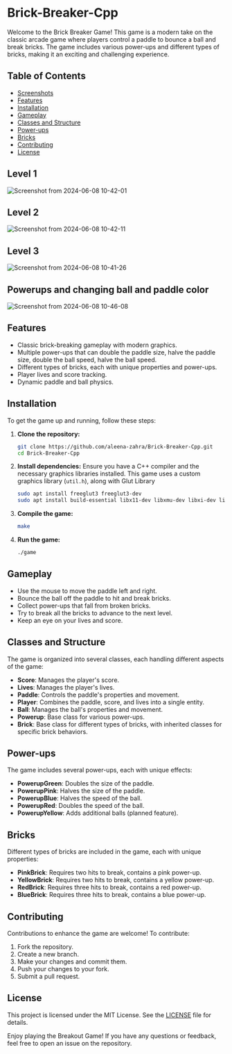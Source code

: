 # Brick-Breaker-Cpp
Welcome to the Brick Breaker Game! This game is a modern take on the classic arcade game where players control a paddle to bounce a ball and break bricks. The game includes various power-ups and different types of bricks, making it an exciting and challenging experience.

## Table of Contents

- [Screenshots](#screenshots)
- [Features](#features)
- [Installation](#installation)
- [Gameplay](#gameplay)
- [Classes and Structure](#classes-and-structure)
- [Power-ups](#power-ups)
- [Bricks](#bricks)
- [Contributing](#contributing)
- [License](#license)

## Level 1
![Screenshot from 2024-06-08 10-42-01](https://github.com/aleena-zahra/Brick-Breaker-Cpp/assets/155615101/593887d7-4b5f-4d7d-b1be-984b7bf84ad7)
## Level 2
![Screenshot from 2024-06-08 10-42-11](https://github.com/aleena-zahra/Brick-Breaker-Cpp/assets/155615101/954156a1-b9ef-46d7-87b8-b5e30498ecac)
## Level 3
![Screenshot from 2024-06-08 10-41-26](https://github.com/aleena-zahra/Brick-Breaker-Cpp/assets/155615101/ec215585-3b95-48bd-960a-6b638eac0d7f)
## Powerups and changing ball and paddle color
![Screenshot from 2024-06-08 10-46-08](https://github.com/aleena-zahra/Brick-Breaker-Cpp/assets/155615101/07c08740-24e9-44be-82d5-d448b0aba43f)


## Features
- Classic brick-breaking gameplay with modern graphics.
- Multiple power-ups that can double the paddle size, halve the paddle size, double the ball speed, halve the ball speed.
- Different types of bricks, each with unique properties and power-ups.
- Player lives and score tracking.
- Dynamic paddle and ball physics.

## Installation
To get the game up and running, follow these steps:

1. **Clone the repository:**
    ```sh
    git clone https://github.com/aleena-zahra/Brick-Breaker-Cpp.git
    cd Brick-Breaker-Cpp
    ```

2. **Install dependencies:**
    Ensure you have a C++ compiler and the necessary graphics libraries installed. This game uses a custom graphics library (`util.h`), along with Glut Library
   ```sh
   sudo apt install freeglut3 freeglut3-dev
   sudo apt install build-essential libx11-dev libxmu-dev libxi-dev libglu1-mesa libglu1-mesa-dev
   ```

4. **Compile the game:**
    ```sh
    make
    ```

5. **Run the game:**
    ```sh
    ./game
    ```

## Gameplay
- Use the mouse to move the paddle left and right.
- Bounce the ball off the paddle to hit and break bricks.
- Collect power-ups that fall from broken bricks.
- Try to break all the bricks to advance to the next level.
- Keep an eye on your lives and score.

## Classes and Structure
The game is organized into several classes, each handling different aspects of the game:

- **Score**: Manages the player's score.
- **Lives**: Manages the player's lives.
- **Paddle**: Controls the paddle's properties and movement.
- **Player**: Combines the paddle, score, and lives into a single entity.
- **Ball**: Manages the ball's properties and movement.
- **Powerup**: Base class for various power-ups.
- **Brick**: Base class for different types of bricks, with inherited classes for specific brick behaviors.

## Power-ups
The game includes several power-ups, each with unique effects:
- **PowerupGreen**: Doubles the size of the paddle.
- **PowerupPink**: Halves the size of the paddle.
- **PowerupBlue**: Halves the speed of the ball.
- **PowerupRed**: Doubles the speed of the ball.
- **PowerupYellow**: Adds additional balls (planned feature).

## Bricks
Different types of bricks are included in the game, each with unique properties:
- **PinkBrick**: Requires two hits to break, contains a pink power-up.
- **YellowBrick**: Requires two hits to break, contains a yellow power-up.
- **RedBrick**: Requires three hits to break, contains a red power-up.
- **BlueBrick**: Requires three hits to break, contains a blue power-up.

## Contributing
Contributions to enhance the game are welcome! To contribute:
1. Fork the repository.
2. Create a new branch.
3. Make your changes and commit them.
4. Push your changes to your fork.
5. Submit a pull request.

## License
This project is licensed under the MIT License. See the [LICENSE](LICENSE) file for details.

Enjoy playing the Breakout Game! If you have any questions or feedback, feel free to open an issue on the repository.

